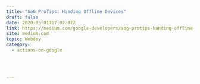 ```yaml
---
title: "AoG ProTips: Handing Offline Devices"
draft: false
date: 2020-05-01T17:02:07Z
link: https://medium.com/google-developers/aog-protips-handing-offline-devices-f0c7cd15ffe4?source=rss----2e5ce7f173a5---4&utm_medium=RSS&utm_source=hune
site: medium.com
topic: Webdev
category:
  - actions-on-google
  
   
  

---
```

